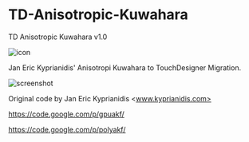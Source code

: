 # TD-Anisotropic-Kuwahara
TD Anisotropic Kuwahara v1.0

![icon](https://raw.githubusercontent.com/yeataro/TD-Anisotropic-Kuwahara/master/icon.jpg)

Jan Eric Kyprianidis' Anisotropi Kuwahara to TouchDesigner Migration.

![screenshot](https://raw.githubusercontent.com/yeataro/TD-Anisotropic-Kuwahara/master/screenshots/2017-09-12_132747.png)

Original code by Jan Eric Kyprianidis <www.kyprianidis.com>

https://code.google.com/p/gpuakf/

https://code.google.com/p/polyakf/

